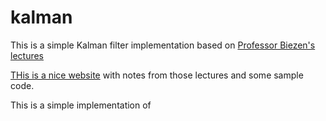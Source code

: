 # kalman

This is a simple Kalman filter implementation
based on [Professor Biezen's lectures](https://youtu.be/CaCcOwJPytQ)

[THis is a nice website](https://medium.com/@jaems33/understanding-kalman-filters-with-python-2310e87b8f48)
 with notes from those lectures and some sample code.

This is a simple implementation of 
